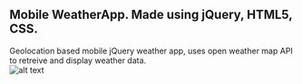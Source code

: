 ## Mobile WeatherApp.  Made using jQuery, HTML5, CSS.   

Geolocation based mobile jQuery weather app, uses open weather map API to retreive and display weather data.  
![alt text](https://i.imgur.com/sdil2Do.gif)
